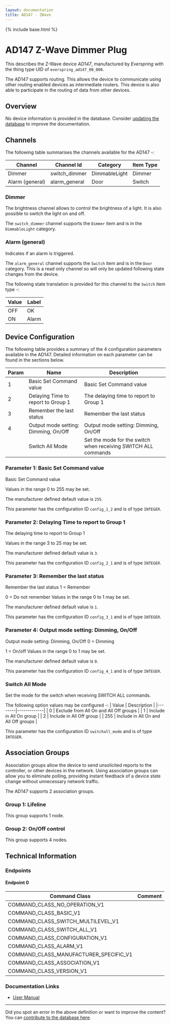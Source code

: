 ```yaml
---
layout: documentation
title: AD147 - ZWave
---
```


{% include base.html %}

# AD147 Z-Wave Dimmer Plug
This describes the Z-Wave device *AD147*, manufactured by *Everspring* with the thing type UID of ```everspring_ad147_00_000```.

The AD147 supports routing. This allows the device to communicate using other routing enabled devices as intermediate routers.  This device is also able to participate in the routing of data from other devices.

## Overview

No device information is provided in the database. Consider [updating the database](http://www.cd-jackson.com/index.php/zwave/zwave-device-database/zwave-device-list/devicesummary/353) to improve the documentation.

## Channels

The following table summarises the channels available for the AD147 -:

| Channel | Channel Id | Category | Item Type |
|---------|------------|----------|-----------|
| Dimmer | switch_dimmer | DimmableLight | Dimmer | 
| Alarm (general) | alarm_general | Door | Switch | 

### Dimmer

The brightness channel allows to control the brightness of a light.
            It is also possible to switch the light on and off.

The ```switch_dimmer``` channel supports the ```Dimmer``` item and is in the ```DimmableLight``` category.

### Alarm (general)

Indicates if an alarm is triggered.

The ```alarm_general``` channel supports the ```Switch``` item and is in the ```Door``` category. This is a read only channel so will only be updated following state changes from the device.

The following state translation is provided for this channel to the ```Switch``` item type -:

| Value | Label     |
|-------|-----------|
| OFF | OK |
| ON | Alarm |



## Device Configuration

The following table provides a summary of the 4 configuration parameters available in the AD147.
Detailed information on each parameter can be found in the sections below.

| Param | Name  | Description |
|-------|-------|-------------|
| 1 | Basic Set Command value | Basic Set Command value |
| 2 | Delaying Time to report to Group 1 | The delaying time to report to Group 1 |
| 3 | Remember the last status | Remember the last status |
| 4 | Output mode setting: Dimming, On/Off | Output mode setting: Dimming, On/Off |
|  | Switch All Mode | Set the mode for the switch when receiving SWITCH ALL commands |

### Parameter 1: Basic Set Command value

Basic Set Command value

Values in the range 0 to 255 may be set.

The manufacturer defined default value is ```255```.

This parameter has the configuration ID ```config_1_2``` and is of type ```INTEGER```.


### Parameter 2: Delaying Time to report to Group 1

The delaying time to report to Group 1

Values in the range 3 to 25 may be set.

The manufacturer defined default value is ```3```.

This parameter has the configuration ID ```config_2_1``` and is of type ```INTEGER```.


### Parameter 3: Remember the last status

Remember the last status
1 = Remember

0 = Do not remember
Values in the range 0 to 1 may be set.

The manufacturer defined default value is ```1```.

This parameter has the configuration ID ```config_3_1``` and is of type ```INTEGER```.


### Parameter 4: Output mode setting: Dimming, On/Off

Output mode setting: Dimming, On/Off
0 = Dimming

1 = On/off
Values in the range 0 to 1 may be set.

The manufacturer defined default value is ```0```.

This parameter has the configuration ID ```config_4_1``` and is of type ```INTEGER```.

### Switch All Mode

Set the mode for the switch when receiving SWITCH ALL commands.

The following option values may be configured -:
| Value  | Description |
|--------|-------------|
| 0 | Exclude from All On and All Off groups |
| 1 | Include in All On group |
| 2 | Include in All Off group |
| 255 | Include in All On and All Off groups |

This parameter has the configuration ID ```switchall_mode``` and is of type ```INTEGER```.


## Association Groups

Association groups allow the device to send unsolicited reports to the controller, or other devices in the network. Using association groups can allow you to eliminate polling, providing instant feedback of a device state change without unnecessary network traffic.

The AD147 supports 2 association groups.

### Group 1: Lifeline

This group supports 1 node.

### Group 2: On/Off control

This group supports 4 nodes.

## Technical Information

### Endpoints

#### Endpoint 0

| Command Class | Comment |
|---------------|---------|
| COMMAND_CLASS_NO_OPERATION_V1| |
| COMMAND_CLASS_BASIC_V1| |
| COMMAND_CLASS_SWITCH_MULTILEVEL_V1| |
| COMMAND_CLASS_SWITCH_ALL_V1| |
| COMMAND_CLASS_CONFIGURATION_V1| |
| COMMAND_CLASS_ALARM_V1| |
| COMMAND_CLASS_MANUFACTURER_SPECIFIC_V1| |
| COMMAND_CLASS_ASSOCIATION_V1| |
| COMMAND_CLASS_VERSION_V1| |

### Documentation Links

* [User Manual](https://www.cd-jackson.com/zwave_device_uploads/353/ad147-dimmer-manual.pdf)

---

Did you spot an error in the above definition or want to improve the content?
You can [contribute to the database here](http://www.cd-jackson.com/index.php/zwave/zwave-device-database/zwave-device-list/devicesummary/353).
